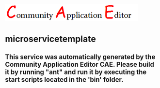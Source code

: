 ![CAE](https://github.com/UpgradeCAEOrg/CAE-Deployment-Temp/blob/master/microservice-microservicetemplate/img/logo.png)  

microservicetemplate
===================


This service was automatically generated by the Community Application Editor CAE. Please build it by running "ant" and run it by executing the start scripts located in the 'bin' folder.
---------------
